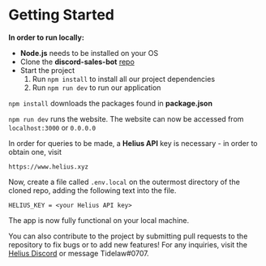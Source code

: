 # **Getting Started**

**In order to run locally:**


- **Node.js** needs to be installed on your OS
- Clone the **discord-sales-bot** [repo](https://github.com/Tidelaw/discord-sales-bot.git)
- Start the project
    1. Run `npm install` to install all our project dependencies
    2. Run `npm run dev` to run our application


`npm install` downloads the packages found in **package.json**

`npm run dev` runs the website. The website can now be accessed from `localhost:3000` or `0.0.0.0`

In order for queries to be made, a **Helius API** key is necessary - in order to obtain one, visit 

`https://www.helius.xyz `

Now, create a file called `.env.local` on the outermost directory of the cloned repo, adding the following text into the file.

```
HELIUS_KEY = <your Helius API key>
```
The app is now fully functional on your local machine.

You can also contribute to the project by submitting pull requests to the repository to fix bugs or to add new features! For any inquiries, visit the [Helius Discord](https://discord.gg/helius) or message Tidelaw#0707.